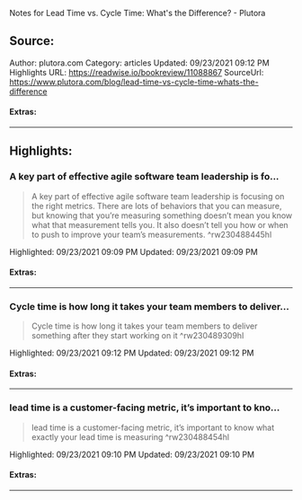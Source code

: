 Notes for Lead Time vs. Cycle Time: What's the Difference? - Plutora

## Source:
Author: plutora.com
Category: articles
Updated: 09/23/2021 09:12 PM
Highlights URL: https://readwise.io/bookreview/11088867
SourceUrl: https://www.plutora.com/blog/lead-time-vs-cycle-time-whats-the-difference


#### Extras:


 
-----
 ## Highlights:

### A key part of effective agile software team leadership is fo...
>A key part of effective agile software team leadership is focusing on the right metrics. There are lots of behaviors that you can measure, but knowing that you’re measuring something doesn’t mean you know what that measurement tells you. It also doesn’t tell you how or when to push to improve your team’s measurements. ^rw230488445hl


Highlighted: 09/23/2021 09:09 PM
Updated: 09/23/2021 09:09 PM


#### Extras:



------

### Cycle time is how long it takes your team members to deliver...
>Cycle time is how long it takes your team members to deliver something after they start working on it ^rw230489309hl


Highlighted: 09/23/2021 09:12 PM
Updated: 09/23/2021 09:12 PM


#### Extras:





------

### lead time is a customer-facing metric, it’s important to kno...
>lead time is a customer-facing metric, it’s important to know what exactly your lead time is measuring ^rw230488454hl


Highlighted: 09/23/2021 09:10 PM
Updated: 09/23/2021 09:10 PM


#### Extras:



------

